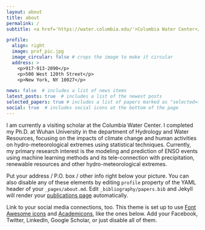 ```yaml
---
layout: about
title: about
permalink: /
subtitle: <a href='https://water.columbia.edu/'>Columbia Water Center</a>.

profile:
  align: right
  image: prof_pic.jpg
  image_circular: false # crops the image to make it circular
  address: >
    <p>917-913-2090</p>
    <p>500 West 120th Street</p>
    <p>New York, NY 10027</p>

news: false  # includes a list of news items
latest_posts: true  # includes a list of the newest posts
selected_papers: true # includes a list of papers marked as "selected={true}"
social: true  # includes social icons at the bottom of the page
---
```


I am currently a visiting scholar at the Columbia Water Center. 
I completed my Ph.D. at Wuhan University in the department of Hydrology and Water Resources, 
focusing on the impacts of climate change and human activities on hydro-meteorological extremes using 
statistical techniques. Currently, my primary research interest is the modeling and prediction of ENSO events
using machine learning methods and its tele-connection with precipitation, renewable resources and other 
hydro-meteorological extremes.

Put your address / P.O. box / other info right below your picture. You can also disable any of these elements by editing `profile` property of the YAML header of your `_pages/about.md`. Edit `_bibliography/papers.bib` and Jekyll will render your [publications page](/al-folio/publications/) automatically.

Link to your social media connections, too. This theme is set up to use [Font Awesome icons](http://fortawesome.github.io/Font-Awesome/) and [Academicons](https://jpswalsh.github.io/academicons/), like the ones below. Add your Facebook, Twitter, LinkedIn, Google Scholar, or just disable all of them.
